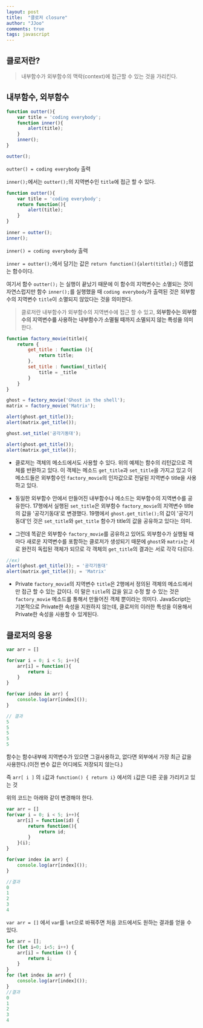 ```yaml
---
layout: post
title:  "클로저 closure"
author: "JJoo"
comments: true
tags: javascript
---
```


## 클로저란?
> 내부함수가 외부함수의 맥락(context)에 접근할 수 있는 것을 가리킨다.


## 내부함수, 외부함수 

```javascript
function outter(){
    var title = 'coding everybody';  
    function inner(){        
        alert(title);
    }
    inner();
}

outter();
```

`outter() = coding everybody` 출력 

`inner();`에서는 `outter();`의 지역변수인 `title`에 접근 할 수 있다. 


```javascript
function outter(){
    var title = 'coding everybody';  
    return function(){        
        alert(title);
    }
}
    
inner = outter();
inner();
```

`inner() = coding everybody` 출력

`inner = outter();`에서 담기는 값은 `return function(){alert(title);}` 이름없는 함수이다.

여기서 함수 `outter();` 는 실행이 끝났기 때문에 이 함수의 지역변수는 소멸되는 것이 자연스럽지만 함수 `inner();`를 실행했을 때 `coding everybody`가 출력된 것은 외부함수의 지역변수 `title`이 소멸되지 않았다는 것을 의미한다. 


> 클로저란 내부함수가 외부함수의 지역변수에 접근 할 수 있고, **외부함수는 외부함수의 지역변수를 사용하는 내부함수가 소멸될 때까지 소멸되지 않는 특성을 의미**한다.



```javascript
function factory_movie(title){
    return {
        get_title : function (){
            return title;
        },
        set_title : function(_title){
            title = _title
        }
    }
}

ghost = factory_movie('Ghost in the shell');
matrix = factory_movie('Matrix');

alert(ghost.get_title());
alert(matrix.get_title());

ghost.set_title('공각기동대');

alert(ghost.get_title());
alert(matrix.get_title());
```



- 클로저는 객체의 메소드에서도 사용할 수 있다. 위의 예제는 함수의 리턴값으로 객체를 반환하고 있다. 
    이 객체는 메소드 <code>get_title</code>과 <code>set_title</code>을 가지고 있고 이 메소드들은 외부함수인 <code>factory_movie</code>의 인자값으로 전달된 지역변수 title을 사용하고 있다.


- 동일한 외부함수 안에서 만들어진 내부함수나 메소드는 외부함수의 지역변수를 공유한다. 
    17행에서 실행된 <code>set_title</code>은 외부함수 <code>factory_movie</code>의 지역변수 title의 값을 '공각기동대'로 변경했다. 
    19행에서 <code>ghost.get_title();</code>의 값이 '공각기동대'인 것은 <code>set_title</code>와 <code>get_title</code> 함수가 title의 값을 공유하고 있다는 의미.


- 그런데 똑같은 외부함수 <code>factory_movie</code>를 공유하고 있어도 외부함수가 실행될 때마다 새로운 지역변수를 포함하는 클로저가 생성되기 때문에 <code>ghost</code>와 <code>matrix</code>는 서로 완전히 독립된 객체가 되므로 각 객체의 <code>get_title</code>의 결과는 서로 각각 다르다. 

    
```javascript
//ex) 
alert(ghost.get_title()); = '공각기동대'
alert(matrix.get_title()); = 'Matrix'
```



- Private
`factory_movie`의 지역변수 `title`은 2행에서 정의된 객체의 메소드에서만 접근 할 수 있는 값이다. 
이 말은 `title`의 값을 읽고 수정 할 수 있는 것은 `factory_movie` 메소드를 통해서 만들어진 객체 뿐이라는 의미다. 
JavaScript는 기본적으로 Private한 속성을 지원하지 않는데, 클로저의 이러한 특성을 이용해서 Private한 속성을 사용할 수 있게된다.


## 클로저의 응용 


```javascript
var arr = []

for(var i = 0; i < 5; i++){
    arr[i] = function(){
        return i;
    }
}

for(var index in arr) {
    console.log(arr[index]());
}

// 결과 
5
5
5
5
5
```


함수는 함수내부에 지역변수가 있으면 그걸사용하고, 없다면 외부에서 가장 최근 값을 사용한다.(이전 변수 값은 어디에도 저장되지 않는다.)

즉 `arr[ i ]` 의 `i`값과 `function() { return i}` 에서의 `i`값은 다른 곳을 가리키고 있는 것

위의 코드는 아래와 같이 변경해야 한다.


```javascript
var arr = []
for(var i = 0; i < 5; i++){
    arr[i] = function(id) {
        return function(){
            return id;
        }
    }(i);
}

for(var index in arr) {
    console.log(arr[index]());
}

//결과
0
1
2
3
4
```

`var arr = []` 에서 `var`를 `let`으로 바꿔주면 처음 코드에서도 원하는 결과를 얻을 수 있다. 



```javascript
let arr = [];
for (let i=0; i<5; i++) {
    arr[i] = function () {
        return i;
    }
}
for (let index in arr) {
    console.log(arr[index]());
}
//결과
0 
1 
2 
3 
4
```
